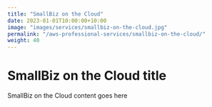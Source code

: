 ```yaml
---
title: "SmallBiz on the Cloud"
date: 2023-01-01T10:00:00+10:00
image: "images/services/smallbiz-on-the-cloud.jpg"
permalink: "/aws-professional-services/smallbiz-on-the-cloud/"
weight: 40
---
```


# SmallBiz on the Cloud title

SmallBiz on the Cloud content goes here